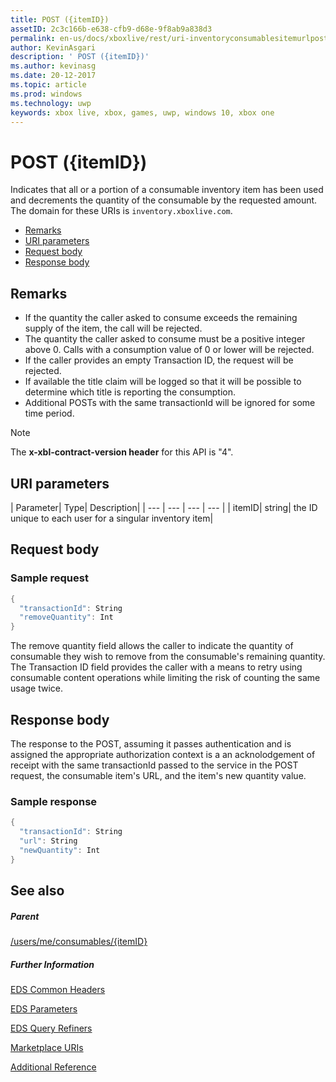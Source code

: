 ```yaml
---
title: POST ({itemID})
assetID: 2c3c166b-e638-cfb9-d68e-9f8ab9a838d3
permalink: en-us/docs/xboxlive/rest/uri-inventoryconsumablesitemurlpost.html
author: KevinAsgari
description: ' POST ({itemID})'
ms.author: kevinasg
ms.date: 20-12-2017
ms.topic: article
ms.prod: windows
ms.technology: uwp
keywords: xbox live, xbox, games, uwp, windows 10, xbox one
---
```



# POST ({itemID})
Indicates that all or a portion of a consumable inventory item has been used and decrements the quantity of the consumable by the requested amount.
The domain for these URIs is `inventory.xboxlive.com`.

  * [Remarks](#ID4EX)
  * [URI parameters](#ID4EQB)
  * [Request body](#ID4E2B)
  * [Response body](#ID4ENC)

<a id="ID4EX"></a>


## Remarks

   * If the quantity the caller asked to consume exceeds the remaining supply of the item, the call will be rejected.
   * The quantity the caller asked to consume must be a positive integer above 0. Calls with a consumption value of 0 or lower will be rejected.
   * If the caller provides an empty Transaction ID, the request will be rejected.
   * If available the title claim will be logged so that it will be possible to determine which title is reporting the consumption.
   * Additional POSTs with the same transactionId will be ignored for some time period.


> [!NOTE]
> The <b>x-xbl-contract-version header</b> for this API is "4".


<a id="ID4EQB"></a>


## URI parameters

| Parameter| Type| Description|
| --- | --- | --- | --- |
| itemID| string| the ID unique to each user for a singular inventory item|

<a id="ID4E2B"></a>


## Request body

<a id="ID4EBC"></a>


### Sample request


```cpp
{
  "transactionId": String
  "removeQuantity": Int
}

```


The remove quantity field allows the caller to indicate the quantity of consumable they wish to remove from the consumable's remaining quantity. The Transaction ID field provides the caller with a means to retry using consumable content operations while limiting the risk of counting the same usage twice.

<a id="ID4ENC"></a>


## Response body

The response to the POST, assuming it passes authentication and is assigned the appropriate authorization context is a an acknolodgement of receipt with the same transactionId passed to the service in the POST request, the consumable item's URL, and the item's new quantity value.

<a id="ID4EVC"></a>


### Sample response


```cpp
{
  "transactionId": String
  "url": String
  "newQuantity": Int
}

```


<a id="ID4E6C"></a>


## See also

<a id="ID4EBD"></a>


##### Parent

[/users/me/consumables/{itemID}](uri-inventoryconsumablesitemurl.md)


<a id="ID4ELD"></a>


##### Further Information

[EDS Common Headers](../../additional/edscommonheaders.md)

 [EDS Parameters](../../additional/edsparameters.md)

 [EDS Query Refiners](../../additional/edsqueryrefiners.md)

 [Marketplace URIs](atoc-reference-marketplace.md)

 [Additional Reference](../../additional/atoc-xboxlivews-reference-additional.md)
